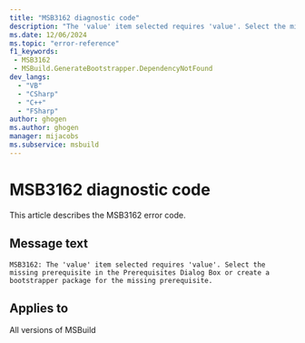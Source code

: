 ```yaml
---
title: "MSB3162 diagnostic code"
description: "The 'value' item selected requires 'value'. Select the missing prerequisite in the Prerequisites Dialog Box or create a bootstrapper package for the missing prerequisite."
ms.date: 12/06/2024
ms.topic: "error-reference"
f1_keywords:
 - MSB3162
 - MSBuild.GenerateBootstrapper.DependencyNotFound
dev_langs:
  - "VB"
  - "CSharp"
  - "C++"
  - "FSharp"
author: ghogen
ms.author: ghogen
manager: mijacobs
ms.subservice: msbuild
---
```


# MSB3162 diagnostic code

<!-- :::ErrorDefinitionDescription::: -->
<!-- :::editable-content name="introDescription"::: -->
This article describes the MSB3162 error code.
<!-- :::editable-content-end::: -->

## Message text

`MSB3162: The 'value' item selected requires 'value'. Select the missing prerequisite in the Prerequisites Dialog Box or create a bootstrapper package for the missing prerequisite.`

<!-- :::editable-content name="postOutputDescription"::: -->
<!--
{StrBegin="MSB3162: "}
-->
<!-- :::editable-content-end::: -->
<!-- :::ErrorDefinitionDescription-end::: -->

## Applies to

All versions of MSBuild

